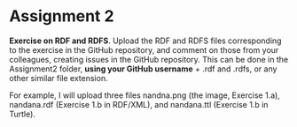 Assignment 2
================

**Exercise on RDF and RDFS**. Upload the RDF and RDFS files corresponding to the exercise in the GitHub repository, and comment on those from your colleagues, creating issues in the GitHub repository. This can be done in the Assignment2 folder, **using your GitHub username** + .rdf and .rdfs, or any other similar file extension.

For example, I will upload three files nandna.png (the image, Exercise 1.a), nandana.rdf (Exercise 1.b in RDF/XML), and nandana.ttl (Exercise 1.b in Turtle).
